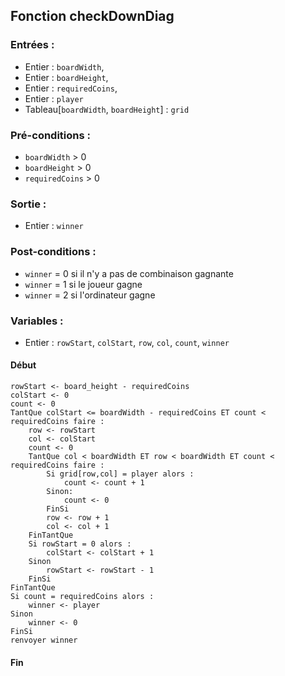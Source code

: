 ## Fonction checkDownDiag

### Entrées :
- Entier : `boardWidth`,
- Entier : `boardHeight`,
- Entier : `requiredCoins`,
- Entier : `player`
- Tableau[`boardWidth`, `boardHeight`] : `grid`

### Pré-conditions :
- `boardWidth` > 0
- `boardHeight` > 0
- `requiredCoins` > 0

### Sortie :
- Entier : `winner`

### Post-conditions :
- `winner` = 0 si il n'y a pas de combinaison gagnante
- `winner` = 1 si le joueur gagne
- `winner` = 2 si l'ordinateur gagne

### Variables :
- Entier : `rowStart`, `colStart`, `row`, `col`, `count`, `winner`

#### Début
	rowStart <- board_height - requiredCoins
  	colStart <- 0
    count <- 0
	TantQue colStart <= boardWidth - requiredCoins ET count < requiredCoins faire :
        row <- rowStart
        col <- colStart
		count <- 0
		TantQue col < boardWidth ET row < boardWidth ET count < requiredCoins faire :
			Si grid[row,col] = player alors :
				count <- count + 1
			Sinon:
				count <- 0
			FinSi
      		row <- row + 1
			col <- col + 1
		FinTantQue
        Si rowStart = 0 alors :
            colStart <- colStart + 1
        Sinon
            rowStart <- rowStart - 1
        FinSi
	FinTantQue
	Si count = requiredCoins alors :
		winner <- player
	Sinon
		winner <- 0
	FinSi
	renvoyer winner

#### Fin
	
					
				
				
			 
